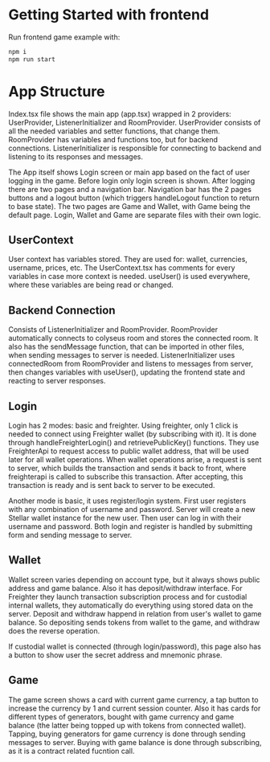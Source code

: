 # Getting Started with frontend

Run frontend game example with:

```bash
npm i
npm run start
```

# App Structure

Index.tsx file shows the main app (app.tsx) wrapped in 2 providers: UserProvider, ListenerInitializer and RoomProvider. UserProvider consists of all the needed variables and setter functions, that change them. RoomProvider has variables and functions too, but for backend connections. ListenerInitializer is responsible for connecting to backend and listening to its responses and messages.

The App itself shows Login screen or main app based on the fact of user logging in the game. Before login only login screen is shown. After logging there are two pages and a navigation bar. Navigation bar has the 2 pages buttons and a logout button (which triggers handleLogout function to return to base state). The two pages are Game and Wallet, with Game being the default page. Login, Wallet and Game are separate files with their own logic.

## UserContext

User context has variables stored. They are used for: wallet, currencies, username, prices, etc. The UserContext.tsx has comments for every variables in case more context is needed. useUser() is used everywhere, where these variables are being read or changed.

## Backend Connection

Consists of ListenerInitializer and RoomProvider. RoomProvider automatically connects to colyseus room and stores the connected room. It also has the sendMessage function, that can be imported in other files, when sending messages to server is needed. ListenerInitializer uses connectedRoom from RoomProvider and listens to messages from server, then changes variables with useUser(), updating the frontend state and reacting to server responses.

## Login

Login has 2 modes: basic and freighter. Using freighter, only 1 click is needed to connect using Freighter wallet (by subscribing with it). It is done through handleFreighterLogin() and retrievePublicKey() functions. They use FreighterApi to request access to public wallet address, that will be used later for all wallet operations. When wallet operations arise, a request is sent to server, which builds the transaction and sends it back to front, where freighterapi is called to subscribe this transaction. After accepting, this transaction is ready and is sent back to server to be executed.

Another mode is basic, it uses register/login system. First user registers with any combination of username and password. Server will create a new Stellar wallet instance for the new user. Then user can log in with their username and password. Both login and register is handled by submitting form and sending message to server.

## Wallet

Wallet screen varies depending on account type, but it always shows public address and game balance. Also it has deposit/withdraw interface. For Freighter they launch transaction subscription process and for custodial internal wallets, they automatically do everything using stored data on the server. Deposit and withdraw happend in relation from user's wallet to game balance. So depositing sends tokens from wallet to the game, and withdraw does the reverse operation.

If custodial wallet is connected (through login/password), this page also has a button to show user the secret address and mnemonic phrase.

## Game

The game screen shows a card with current game currency, a tap button to increase the currency by 1 and current session counter. Also it has cards for different types of generators, bought with game currency and game balance (the latter being topped up with tokens from connected wallet). Tapping, buying generators for game currency is done through sending messages to server. Buying with game
balance is done through subscribing, as it is a contract related fucntion call.